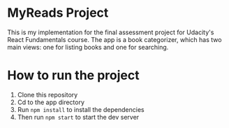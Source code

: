 # MyReads Project

This is my implementation for the final assessment project for Udacity's React Fundamentals course. The app is a book categorizer, which has two main views: one for listing books and one for searching.

# How to run the project
1. Clone this repository
2. Cd to the app directory
3. Run ```npm install``` to install the dependencies
4. Then run ```npm start``` to start the dev server
